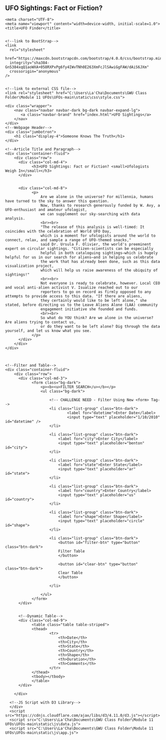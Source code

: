 ## UFO Sightings: Fact or Fiction?

<!DOCTYPE html>
<html lang="en">

<head>

    <meta charset="UTF-8">
    <meta name="viewport" content="width=device-width, initial-scale=1.0">
    <title>UFO Finder</title>


    <!--link to BootStrap-->    
    <link
      rel="stylesheet"
      href="https://maxcdn.bootstrapcdn.com/bootstrap/4.0.0/css/bootstrap.min.css"
      integrity="sha384-Gn5384xqQ1aoWXA+058RXPxPg6fy4IWvTNh0E263XmFcJlSAwiGgFAW/dAiS6JXm"
      crossorigin="anonymous"
    />


    <!--link to external CSS file-->
    <link rel="stylesheet" href="C:\Users\La'Cha\Documents\GWU Class Folder\Module 11 UFOs\UFOs-main\static\css\style.css">

</head>

<body class="bg-dark">

    <div class="wrapper">
        <nav class="navbar navbar-dark bg-dark navbar-expand-lg">
           <a class="navbar-brand" href="index.html">UFO Sightings</a>
        </nav>
    </div>
    <!--Webpage Header-->
    <div class="jumbotron">
        <h1 class="display-4">Someone Knows The Truth</h1>
    </div>

    <!--Article Title and Paragraph-->
    <div class="container-fluid">
        <div class="row">
          <div class="col-md-4">
                <h3>UFO Sightings: Fact or Fiction? <small>Ufologists Weigh In</small></h3>
          </div>
            

          <div class="col-md-8">
                <p>
                    Are we alone in the universe? For millennia, humans have turned to the sky to answer this question. 
                    Now, thanks to research generously funded by W. Avy, a UFO-enthusiast and amateur ufologist, 
                    we can supplement our sky-searching with data analysis.
                    <br><br>
                    "The release of this analysis is well-timed: It coincides with the celebration of World UFO Day, 
                    which is a moment for ufologists around the world to connect, relax, and sample a range of UFO-themed snacks," 
                    said Dr. Ursula F. Olivier, the world's preeminent expert on circular sightings. "Citizen-scientists can be especially 
                    helpful in both cataloguing sightings—which is hugely helpful for us in our search for aliens—and in helping us celebrate 
                    the work that has already been done, such as this data visualization project, 
                    which will help us raise awareness of the ubiquity of sightings!"
                    <br><br>
                    Not everyone is ready to celebrate, however. Local CEO and vocal anti-alien activist V. Isualize reached out to our 
                    reporters to go on record as firmly opposed to any attempts to provide access to this data. "If there are aliens, 
                    they certainly would like to be left alone," she stated, before directing us to the Leave Aliens Alone (LAA) community 
                    engagement initiative she founded and funds.
                    <br><br>
                    So what do YOU think? Are we alone in the universe? Are aliens trying to contact us, 
                    or do they want to be left alone? Dig through the data yourself, and let us know what you see.
                </p>
          </div>
        </div>
    </div>



    <!--Filter and Table-->
    <div class="container-fluid">
        <div class="row">
          <div class="col-md-3">
                <form class="bg-dark">
                    <p><b><u>FILTER SEARCH</u></b></p>
                    <ul class="bg-dark">

                        <!-- CHALLENGE NEED - Filter Using New <form> Tag-->
                        <li class="list-group" class="btn-dark">
                                <label for="datetime">Enter Date</label>
                                <input type="text" placeholder="1/10/2010" id="datetime" />
                        </li>

                        <li class="list-group" class="btn-dark">
                            <label for="city">Enter City</label>
                            <input type="text" placeholder="benton" id="city">
                        </li>

                        <li class="list-group" class="btn-dark">
                            <label for="state">Enter State</label>
                            <input type="text" placeholder="ar" id="state">
                        </li>

                        <li class="list-group" class="btn-dark">
                            <label for="country">Enter Country</label>
                            <input type="text" placeholder="us" id="country">
                        </li>

                        <li class="list-group" class="btn-dark">
                            <label for="shape">Enter Shape</label>
                            <input type="text" placeholder="circle" id="shape">
                        </li>
                        
                        <li class="list-group" class="btn-dark">
                            <button id="filter-btn" type="button" class="btn-dark">
                            Filter Table
                            </button>

                            <button id="clear-btn" type="button" class="btn-dark">
                            Clear Table
                            </button>

                        </li>

                    </ul>
                </form>
          </div>


          <!--Dynamic Table-->
          <div class="col-md-9">
                <table class="table table-striped">
                <thead>
                        <tr>
                            <th>Date</th>
                            <th>City</th>
                            <th>State</th>
                            <th>Country</th>
                            <th>Shape</th>
                            <th>Duration</th>
                            <th>Comments</th>
                        </tr>
                </thead>
                <tbody></tbody>
                </table>
          </div>
        
        </div>
      
      <!--JS Script with D3 Library-->
      </div>
      <script src="https://cdnjs.cloudflare.com/ajax/libs/d3/4.11.0/d3.js"></script>
      <script src="C:\Users\La'Cha\Documents\GWU Class Folder\Module 11 UFOs\UFOs-main\static\js\data.js">
      <script src="C:\Users\La'Cha\Documents\GWU Class Folder\Module 11 UFOs\UFOs-main\static\js\app.js">
</body>
</html>
